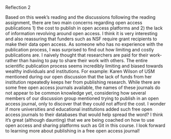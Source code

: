 Reflection 2

Based on this week’s reading and the discussions following the reading assignment, there are two main concerns regarding open access publications 1) the cost to publish in open access platforms and 2) the lack of information revolving around open access. I think it is very interesting and also reassuring that funders such as NSF require grant recipients to make their data open access. As someone who has no experience with the publication process, I was surprised to find out how limiting and costly publications are. I naively thought that researchers are paid for their work- rather than having to pay to share their work with others. The entire scientific publication process seems incredibly limiting and biased towards wealthy individuals and institutions. For example: Karen Wilson of USM mentioned during our open discussion that the lack of funds from her institution repeatedly keeps her from publishing research. While there are some free open access journals available, the names of these journals do not appear to be common knowledge yet, considering how several members of our discussion group mentioned trying to publish in an open access journal, only to discover that they could not afford the cost. I wonder if more universities and educational institutions added such free open access journals to their databases that would help spread the word? I think it’s great (although daunting) that we are being coached on how to use open access and sharing platforms such as Git in this course. I look forward to learning more about publishing in a free open access journal! 
